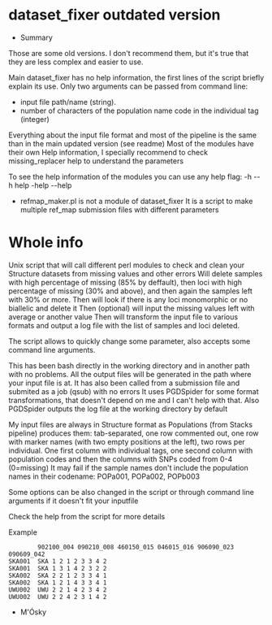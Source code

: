 # dataset_fixer outdated version

- Summary

Those are some old versions. I don't recommend them, but it's true that they are less complex and easier to use.

Main dataset_fixer has no help information, the first lines of the script briefly explain its use.
Only two arguments can be passed from command line:
  - input file path/name (string).
  - number of characters of the population name code in the individual tag (integer)
  
Everything about the input file format and most of the pipeline is the same than in the main updated version (see readme)
Most of the modules have their own Help information, I specially recommend to check missing_replacer help to understand the parameters

To see the help information of the modules you can use any help flag: -h --h help -help --help

  - refmap_maker.pl is not a module of dataset_fixer
  It is a script to make multiple ref_map submission files with different parameters
  


# Whole info
Unix script that will call different perl modules to check and clean your Structure datasets from missing values and other errors
Will delete samples with high percentage of missing (85% by deffault), then loci with high percentage of missing (30% and above), and then again the samples left with 30% or more.
Then will look if there is any loci monomorphic or no biallelic and delete it
Then (optional) will input the missing values left with average or another value
Then will transform the input file to various formats and output a log file with the list of samples and loci deleted.

The script allows to quickly change some parameter, also accepts some command line arguments.

This has been bash directly in the working directory and in another path with no problems. All the output files will be generated in the path where your input file is at.
It has also been called from a submission file and submited as a job (qsub) with no errors
It uses PGDSpider for some format transformations, that doesn't depend on me and I can't help with that. Also PGDSpider outputs the log file at the working directory by default

My input files are always in Structure format as Populations (from Stacks pipeline) produces them: tab-separated, one row commented out, one row with marker names (with two empty positions at the left), two rows per individual. One first column with individual tags, one second column with population codes and then the columns with SNPs coded from 0-4 (0=missing)
It may fail if the sample names don't include the population names in their codename: POPa001, POPa002, POPb003

Some options can be also changed in the script or through command line arguments if it doesn't fit your inputfile

Check the help from the script for more details

Example

            902100_004 090210_008 460150_015 046015_016 906090_023  090609_042
    SKA001  SKA 1 2 1 2 3 3 4 2
    SKA001  SKA 1 3 1 4 2 3 2 2
    SKA002  SKA 2 2 1 2 3 3 4 1
    SKA002  SKA 1 2 1 4 3 3 4 1
    UWU002  UWU 2 2 1 4 2 3 4 2
    UWU002  UWU 2 2 4 2 3 1 4 2

- M'Ósky

